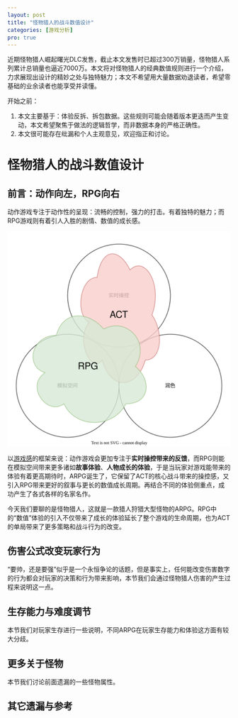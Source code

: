 ```yaml
---
layout: post
title: "怪物猎人的战斗数值设计"
categories: [游戏分析]
pro: true
---
```


近期怪物猎人崛起曙光DLC发售，截止本文发售时已超过300万销量，怪物猎人系列累计总销量也逼近7000万。本文将对怪物猎人的经典数值规则进行一个介绍，力求展现出设计的精妙之处与独特魅力；本文不希望用大量数据劝退读者，希望零基础的业余读者也能享受并读懂。

<!--more-->

开始之前：
1. 本文主要基于：体验反拆、拆包数据。这些规则可能会随着版本更迭而产生变动，本文希望聚焦于做法的逻辑哲学，而非数据本身的严格正确性。
2. 本文很可能存在纰漏和个人主观意见，欢迎指正和讨论。

# 怪物猎人的战斗数值设计


## 前言：动作向左，RPG向右

动作游戏专注于动作性的呈现：流畅的控制，强力的打击。有着独特的魅力；而RPG游戏则有着引人入胜的剧情、数值的成长感。

![](/assets/img/gameplay/mhrsb/1.svg)

以[游戏感](https://m.douban.com/book/subject/35006358/)的框架来说：动作游戏会更加专注于**实时操控带来的反馈**，而RPG则能在模拟空间带来更多诸如**故事体验**、**人物成长的体验**，于是当玩家对游戏能带来的体验有着更高期待时，ARPG诞生了，它保留了ACT的核心战斗带来的操控感，又引入RPG带来更好的叙事与更长的数值成长周期。再结合不同的体验侧重点，成功产生了各式各样的名家名作。

今天我们要聊的是怪物猎人，这就是一款猎人狩猎大型怪物的ARPG。RPG中的“数值”体验的引入不仅带来了成长的体验延长了整个游戏的生命周期，也为ACT的单局带来了更多策略和战斗行为的改变。


## 伤害公式改变玩家行为

“要帅，还是要强”似乎是一个永恒争论的话题，但是事实上，任何能改变伤害数字的行为都会对玩家的决策和行为带来影响，本节我们会通过怪物猎人伤害的产生过程来说明这一点。



## 生存能力与难度调节

本节我们对玩家生存进行一些说明，不同ARPG在玩家生存能力和体验这方面有较大分歧。


## 更多关于怪物

本节我们讨论前面遗漏的一些怪物属性。

## 其它遗漏与参考

